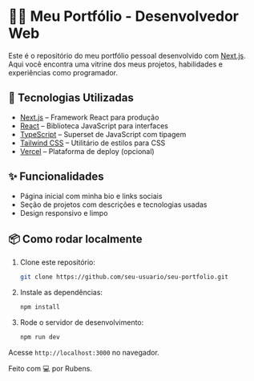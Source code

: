 # 🧑‍💻 Meu Portfólio - Desenvolvedor Web

Este é o repositório do meu portfólio pessoal desenvolvido com [Next.js](https://nextjs.org/). Aqui você encontra uma vitrine dos meus projetos, habilidades e experiências como programador.

## 🚀 Tecnologias Utilizadas

- [Next.js](https://nextjs.org/) – Framework React para produção
- [React](https://reactjs.org/) – Biblioteca JavaScript para interfaces
- [TypeScript](https://www.typescriptlang.org/) – Superset de JavaScript com tipagem
- [Tailwind CSS](https://tailwindcss.com/) – Utilitário de estilos para CSS
- [Vercel](https://vercel.com/) – Plataforma de deploy (opcional)

## ✨ Funcionalidades

- Página inicial com minha bio e links sociais
- Seção de projetos com descrições e tecnologias usadas
- Design responsivo e limpo

## 📦 Como rodar localmente

1. Clone este repositório:
   ```bash
   git clone https://github.com/seu-usuario/seu-portfolio.git
    ````

2. Instale as dependências:

   ```bash
   npm install
   ```
3. Rode o servidor de desenvolvimento:

   ```bash
   npm run dev
   ```

Acesse `http://localhost:3000` no navegador.


Feito com 💻 por Rubens.